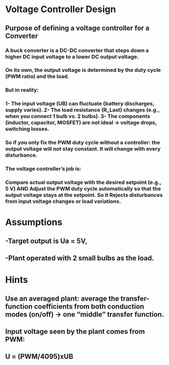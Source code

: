 # Voltage Controller Design
## Purpose of defining a voltage controller for a Converter
### A buck converter is a DC-DC converter that steps down a higher DC input voltage to a lower DC output voltage. 
### On its own, the output voltage is determined by the duty cycle (PWM ratio) and the load.
### But in reality:
### 1- The input voltage (UB) can fluctuate (battery discharges, supply varies). 2- The load resistance (R_Last) changes (e.g., when you connect 1 bulb vs. 2 bulbs). 3- The components (inductor, capacitor, MOSFET) are not ideal → voltage drops, switching losses.
### So if you only fix the PWM duty cycle without a controller: the output voltage will not stay constant. It will change with every disturbance.

### The voltage controller’s job is:
### Compare actual output voltage with the desired setpoint (e.g., 5 V) AND Adjust the PWM duty cycle automatically so that the output voltage stays at the setpoint. So it Rejects disturbances from input voltage changes or load variations.

# Assumptions
## -Target output is Ua = 5V, 
## -Plant operated with 2 small bulbs as the load.
# Hints
## Use an averaged plant: average the transfer-function coefficients from both conduction modes (on/off) → one “middle” transfer function.
## Input voltage seen by the plant comes from PWM:
## U = (PWM/4095)xUB
